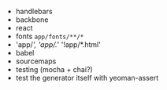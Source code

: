 - handlebars
- backbone
- react
- fonts `app/fonts/**/*`
- 'app/*', 'app/.*' '!app/*.html'
- babel
- sourcemaps
- testing (mocha + chai?)
- test the generator itself with yeoman-assert
